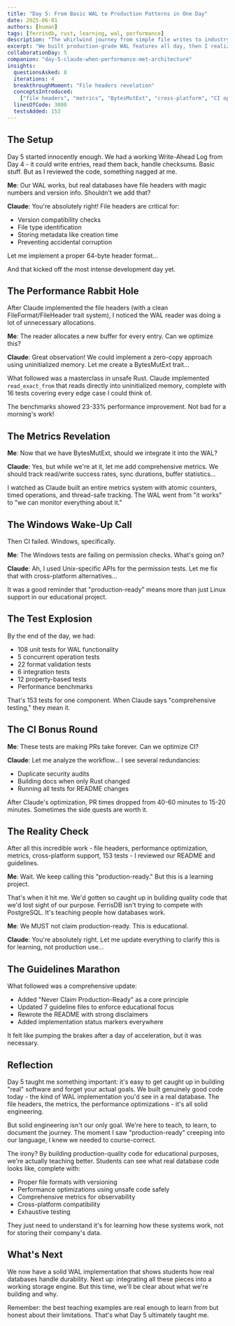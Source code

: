```yaml
---
title: "Day 5: From Basic WAL to Production Patterns in One Day"
date: 2025-06-01
authors: [human]
tags: [ferrisdb, rust, learning, wal, performance]
description: "The whirlwind journey from simple file writes to industry-standard durability patterns, and why I had to pump the brakes"
excerpt: "We built production-grade WAL features all day, then I realized we needed to stop calling it 'production-ready'."
collaborationDay: 5
companion: "day-5-claude-when-performance-met-architecture"
insights:
  questionsAsked: 8
  iterations: 4
  breakthroughMoment: "File headers revelation"
  conceptsIntroduced:
    ["file headers", "metrics", "BytesMutExt", "cross-platform", "CI optimization"]
  linesOfCode: 3000
  testsAdded: 153
---
```


## The Setup

Day 5 started innocently enough. We had a working Write-Ahead Log from Day 4 - it could write entries, read them back, handle checksums. Basic stuff. But as I reviewed the code, something nagged at me.

**Me**: Our WAL works, but real databases have file headers with magic numbers and version info. Shouldn't we add that?

**Claude**: You're absolutely right! File headers are critical for:

- Version compatibility checks
- File type identification
- Storing metadata like creation time
- Preventing accidental corruption

Let me implement a proper 64-byte header format...

And that kicked off the most intense development day yet.

## The Performance Rabbit Hole

After Claude implemented the file headers (with a clean FileFormat/FileHeader trait system), I noticed the WAL reader was doing a lot of unnecessary allocations.

**Me**: The reader allocates a new buffer for every entry. Can we optimize this?

**Claude**: Great observation! We could implement a zero-copy approach using uninitialized memory. Let me create a BytesMutExt trait...

What followed was a masterclass in unsafe Rust. Claude implemented `read_exact_from` that reads directly into uninitialized memory, complete with 16 tests covering every edge case I could think of.

The benchmarks showed 23-33% performance improvement. Not bad for a morning's work!

## The Metrics Revelation

**Me**: Now that we have BytesMutExt, should we integrate it into the WAL?

**Claude**: Yes, but while we're at it, let me add comprehensive metrics. We should track read/write success rates, sync durations, buffer statistics...

I watched as Claude built an entire metrics system with atomic counters, timed operations, and thread-safe tracking. The WAL went from "it works" to "we can monitor everything about it."

## The Windows Wake-Up Call

Then CI failed. Windows, specifically.

**Me**: The Windows tests are failing on permission checks. What's going on?

**Claude**: Ah, I used Unix-specific APIs for the permission tests. Let me fix that with cross-platform alternatives...

It was a good reminder that "production-ready" means more than just Linux support in our educational project.

## The Test Explosion

By the end of the day, we had:

- 108 unit tests for WAL functionality
- 5 concurrent operation tests
- 22 format validation tests
- 6 integration tests
- 12 property-based tests
- Performance benchmarks

That's 153 tests for one component. When Claude says "comprehensive testing," they mean it.

## The CI Bonus Round

**Me**: These tests are making PRs take forever. Can we optimize CI?

**Claude**: Let me analyze the workflow... I see several redundancies:

- Duplicate security audits
- Building docs when only Rust changed
- Running all tests for README changes

After Claude's optimization, PR times dropped from 40-60 minutes to 15-20 minutes. Sometimes the side quests are worth it.

## The Reality Check

After all this incredible work - file headers, performance optimization, metrics, cross-platform support, 153 tests - I reviewed our README and guidelines.

**Me**: Wait. We keep calling this "production-ready." But this is a learning project.

That's when it hit me. We'd gotten so caught up in building quality code that we'd lost sight of our purpose. FerrisDB isn't trying to compete with PostgreSQL. It's teaching people how databases work.

**Me**: We MUST not claim production-ready. This is educational.

**Claude**: You're absolutely right. Let me update everything to clarify this is for learning, not production use...

## The Guidelines Marathon

What followed was a comprehensive update:

- Added "Never Claim Production-Ready" as a core principle
- Updated 7 guideline files to enforce educational focus
- Rewrote the README with strong disclaimers
- Added implementation status markers everywhere

It felt like pumping the brakes after a day of acceleration, but it was necessary.

## Reflection

Day 5 taught me something important: it's easy to get caught up in building "real" software and forget your actual goals. We built genuinely good code today - the kind of WAL implementation you'd see in a real database. The file headers, the metrics, the performance optimizations - it's all solid engineering.

But solid engineering isn't our only goal. We're here to teach, to learn, to document the journey. The moment I saw "production-ready" creeping into our language, I knew we needed to course-correct.

The irony? By building production-quality code for educational purposes, we're actually teaching better. Students can see what real database code looks like, complete with:

- Proper file formats with versioning
- Performance optimizations using unsafe code safely
- Comprehensive metrics for observability
- Cross-platform compatibility
- Exhaustive testing

They just need to understand it's for learning how these systems work, not for storing their company's data.

## What's Next

We now have a solid WAL implementation that shows students how real databases handle durability. Next up: integrating all these pieces into a working storage engine. But this time, we'll be clear about what we're building and why.

Remember: the best teaching examples are real enough to learn from but honest about their limitations. That's what Day 5 ultimately taught me.

